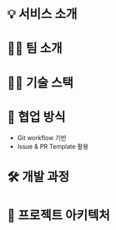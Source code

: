 # 💡 서비스 소개


# 💁🏻 팀 소개


# 👨‍💻 기술 스택


# 🏢 협업 방식

- Git workflow 기반
- Issue & PR Template 활용 

# 🛠️ 개발 과정


# 📂 프로젝트 아키텍처

